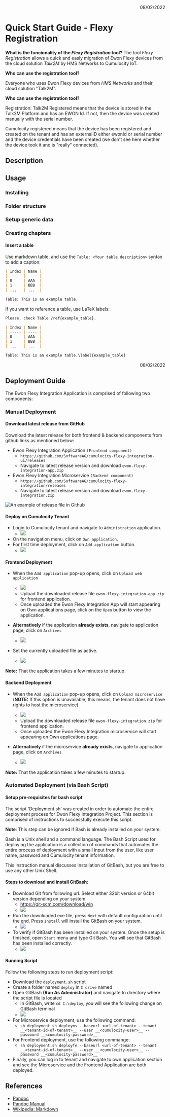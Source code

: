 <p align="right">08/02/2022</p>

# Quick Start Guide - Flexy Registration

__What is the funcionality of the *Flexy Registration* tool?__
The tool *Flexy Registration* allows a quick and easly migration of Ewon Flexy devices from the cloud solution *Talk2M* by HMS Networks to Cumulocity IoT.

__Who can use the registration tool?__ 

Everyone who uses Ewon Flexy devices from *HMS Networks* and their cloud solution "Talk2M".

__Who can use the registration tool?__

Registration:
Talk2M Registered means that the device is stored in the Talk2M Platform and has an EWON Id. If not, then the device was created manually with the serial number.

Cumulocity registered means that the device has been registered and created on the tenant and has an externalID either ewonId or serial number and the device credentials have been created (we don't see here whether the device took it and is "really" connected).


## Description


## Usage

### Installing

### Folder structure

### Setup generic data
### Creating chapters

#### Insert a table

Use markdown table, and use the `Table: <Your table description>` syntax to add
a caption:

```md
| Index | Name |
| ----- | ---- |
| 0     | AAA  |
| 1     | BBB  |
| ...   | ...  |

Table: This is an example table.
```

If you want to reference a table, use LaTeX labels:

```md
Please, check Table /ref{example_table}.

| Index | Name |
| ----- | ---- |
| 0     | AAA  |
| 1     | BBB  |
| ...   | ...  |

Table: This is an example table.\label{example_table}
```

<p align="right">08/02/2022</p>

## Deployment Guide
The Ewon Flexy Integration Application is comprised of following two components:

### Manual Deployment 
#### Download latest release from GitHub
Download the latest release for both frontend & backend components from github links as mentioned below:

- Ewon Flexy Integration Application `(Frontend component)`
  - `https://github.com/SoftwareAG/cumulocity-flexy-integration-ui/releases`
  - Navigate to latest release version and download `ewon-flexy-integration-app.zip`
- Ewon Flexy Integration Microservice `(Backend component)`
  - `https://github.com/SoftwareAG/cumulocity-flexy-integration/releases`
  - Navigate to latest release version and download `ewon-flexy-integration.zip`

![An example of release file in Github](images/download-release-image.JPG)

#### Deploy on Cumulocity Tenant


- Login to Cumulocity tenant and navigate to `Administration` application.
  - ![](images/admin-navigate-image.JPG)
- On the navigation menu, click on `Own application`.
- For first time deployment, click on `Add application` button.
  - ![](images/ownapplication-navigate.JPG)


#### Frontend Deployment

- When the `Add application` pop-up opens, click on `Upload web application`
  - ![](images/upload-webapplication.JPG)
  - Upload the downloaded release file `ewon-flexy-integration-app.zip` for frontend application.
  - Once uploaded the Ewon Flexy Integration App will start appearing on Own applications page, click on the `Open` button to view the application.

- __Alternatively__ if the application __already exists__, navigate to application page, click on `Archives`
  - ![](images/application-archives.JPG)

- Set the currently uploaded file as active.
  - ![](images/set-application-active.JPG)

__Note:__ That the application takes a few minutes to startup.


#### Backend Deployment

- When the `Add application` pop-up opens, click on `Upload microservice` (__NOTE:__ If this option is unavailable, this means, the tenant does not have rights to host the microservice)
  - ![](images/upload-webapplication.JPG)
  - Upload the downloaded release file `ewon-flexy-integration.zip` for frontend application.
  - Once uploaded the Ewon Flexy Integration microservice will start appearing on Own applications page.

- __Alternatively__ if the microservice __already exists__, navigate to application page, click on `Archives`
  - ![](images/application-archives.JPG)

__Note:__ That the application takes a few minutes to startup.

### Automated Deployment (via Bash Script)
#### Setup pre-requisites for bash script
The script 'Deployment.sh' was created in order to automate the entire deployment process for Ewon Flexy Integration Project. This section is comprised of instructions to successfully execute this script.

__Note__: This step can be ignored if Bash is already installed on your system.

Bash is a Unix shell and a command language. The Bash Script used for deploying the application is a collection of commands that automates the entire process of deployment with a small input from the user, like user name, password and Cumulocity tenant information. 

This instruction manual discusses installation of GitBash, but you are free to use any other Unix Shell.

#### Steps to download and install GitBash:
- Download Git from following url. Select either 32bit version or 64bit version depending on your system.
  - https://git-scm.com/download/win 
  - ![](images/git-download.JPG)
- Run the downloaded exe file, press `Next` with default configuration until the end. Press `Install` will install the GitBash on your system.
  - ![](images/git-installer.jpg)
- To verify if GitBash has been installed on your system. Once the setup is finished, open `Start` menu and type Git Bash. You will see that GitBash has been installed correctly.
  - ![](images/git-installed.jpg)

#### Running Script
Follow the following steps to run deployment script:
- Download the `deployment.sh` script
- Create a folder named `deploy` in `C drive` named 
- Open GitBash __(Run As Administrator)__ and navigate to directory where the script file is located
  - In GitBash, write `cd C:\deploy`, you will see the following change on GitBash terminal
  - ![](images/gitbash-navigate.JPG)
- For Microservice deployment, use the following command:
  -  `sh deployment.sh deployms --baseurl <url-of-tenant> --tenant __<tenant-id-of-tenant>__ --user __<cumulocity-user>__ --password __<cumulocity-password>__`
-  For Frontend deployment, use the following commange:
     - `sh deployment.sh deployfe --baseurl <url-of-tenant> --tenant __<tenant-id-of-tenant>__ --user __<cumulocity-user>__ --password __<cumulocity-password>__`
-  Finally, you can log in to tenant and navigate to own application section and see the Microservice and the Frontend Application are both deployed.

## References

- [Pandoc](http://pandoc.org/)
- [Pandoc Manual](http://pandoc.org/MANUAL.html)
- [Wikipedia: Markdown](http://wikipedia.org/wiki/Markdown)
